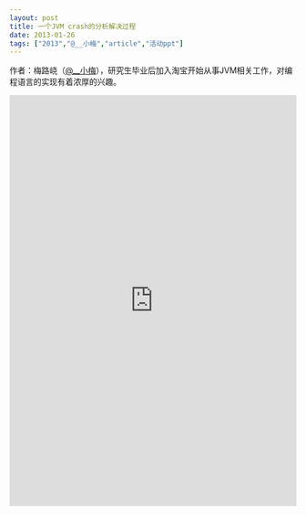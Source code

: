 ```yaml
---
layout: post
title: 一个JVM crash的分析解决过程
date: 2013-01-26
tags: ["2013","@__小梅","article","活动ppt"]
---
```


作者：梅路峣（[@__小梅](http://weibo.com/u/1063244843)），研究生毕业后加入淘宝开始从事JVM相关工作，对编程语言的实现有着浓厚的兴趣。 

<embed src="http://greenteajug.github.io/images/一个JVM-crash的分析解决过程.pdf" type="application/pdf" height="720" width="100%" />